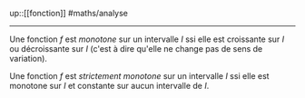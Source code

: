 up::[[fonction]]
#maths/analyse

----
Une fonction $f$ est _monotone_ sur un intervalle $I$ ssi elle est croissante sur $I$ ou décroissante sur $I$ (c'est à dire qu'elle ne change pas de sens de variation).

Une fonction $f$ est _strictement monotone_ sur un intervalle $I$ ssi elle est monotone sur $I$ et constante sur aucun intervalle de $I$.

